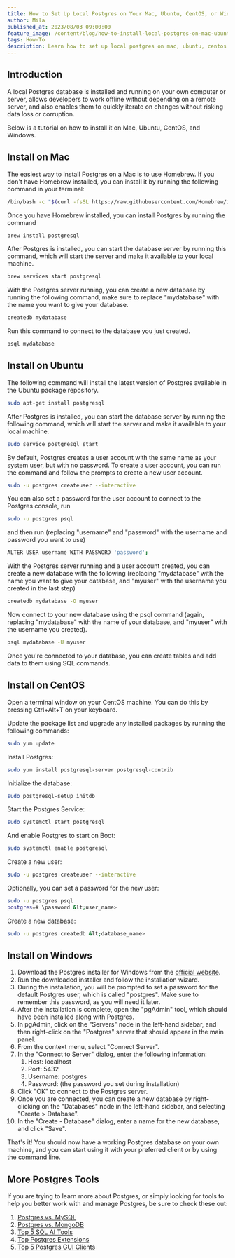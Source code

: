 ```yaml
---
title: How to Set Up Local Postgres on Your Mac, Ubuntu, CentOS, or Windows
author: Mila
published_at: 2023/08/03 09:00:00
feature_image: /content/blog/how-to-install-local-postgres-on-mac-ubuntu-centos-windows/banner.webp
tags: How-To
description: Learn how to set up local postgres on mac, ubuntu, centos and windows.
---
```


## Introduction

A local Postgres database is installed and running on your own computer or server, allows developers to work offline without depending on a remote server, and also enables them to quickly iterate on changes without risking data loss or corruption.

Below is a tutorial on how to install it on Mac, Ubuntu, CentOS, and Windows.

## Install on Mac

The easiest way to install Postgres on a Mac is to use Homebrew. If you don't have Homebrew installed, you can install it by running the following command in your terminal:

```bash
/bin/bash -c "$(curl -fsSL https://raw.githubusercontent.com/Homebrew/install/HEAD/install.sh)"
```

Once you have Homebrew installed, you can install Postgres by running the command

```bash
brew install postgresql
```

After Postgres is installed, you can start the database server by running this command, which will start the server and make it available to your local machine.

```bash
brew services start postgresql
```

With the Postgres server running, you can create a new database by running the following command, make sure to replace "mydatabase" with the name you want to give your database.

```bash
createdb mydatabase
```

Run this command to connect to the database you just created.

```bash
psql mydatabase
```

## Install on Ubuntu

The following command will install the latest version of Postgres available in the Ubuntu package repository.

```bash
sudo apt-get install postgresql
```

After Postgres is installed, you can start the database server by running the following command, which will start the server and make it available to your local machine.

```bash
sudo service postgresql start
```

By default, Postgres creates a user account with the same name as your system user, but with no password. To create a user account, you can run the command and follow the prompts to create a new user account.

```bash
sudo -u postgres createuser --interactive
```

You can also set a password for the user account to connect to the Postgres console, run

```bash
sudo -u postgres psql
```

and then run (replacing "username" and "password" with the username and password you want to use)

```bash
ALTER USER username WITH PASSWORD 'password';
```

With the Postgres server running and a user account created, you can create a new database with the following (replacing "mydatabase" with the name you want to give your database, and "myuser" with the username you created in the last step)

```bash
createdb mydatabase -O myuser
```

Now connect to your new database using the psql command (again, replacing "mydatabase" with the name of your database, and "myuser" with the username you created).

```bash
psql mydatabase -U myuser
```

Once you're connected to your database, you can create tables and add data to them using SQL commands.

## Install on CentOS

Open a terminal window on your CentOS machine. You can do this by pressing Ctrl+Alt+T on your keyboard.

Update the package list and upgrade any installed packages by running the following commands:

```bash
sudo yum update
```

Install Postgres:

```bash
sudo yum install postgresql-server postgresql-contrib
```

Initialize the database:

```bash
sudo postgresql-setup initdb
```

Start the Postgres Service:

```bash
sudo systemctl start postgresql
```

And enable Postgres to start on Boot:

```bash
sudo systemctl enable postgresql
```

Create a new user:

```bash
sudo -u postgres createuser --interactive
```

Optionally, you can set a password for the new user:

```bash
sudo -u postgres psql
postgres=# \password &lt;user_name>
```

Create a new database:

```bash
sudo -u postgres createdb &lt;database_name>
```

## Install on Windows

1. Download the Postgres installer for Windows from the [official website](https://www.postgresql.org/download/windows/).
1. Run the downloaded installer and follow the installation wizard.
1. During the installation, you will be prompted to set a password for the default Postgres user, which is called "postgres". Make sure to remember this password, as you will need it later.
1. After the installation is complete, open the "pgAdmin" tool, which should have been installed along with Postgres.
1. In pgAdmin, click on the "Servers" node in the left-hand sidebar, and then right-click on the "Postgres" server that should appear in the main panel.
1. From the context menu, select "Connect Server".
1. In the "Connect to Server" dialog, enter the following information:
    1. Host: localhost
    2. Port: 5432
    3. Username: postgres
    4. Password: (the password you set during installation)
1. Click "OK" to connect to the Postgres server.
1. Once you are connected, you can create a new database by right-clicking on the "Databases" node in the left-hand sidebar, and selecting "Create > Database".
1. In the "Create - Database" dialog, enter a name for the new database, and click "Save".

That's it! You should now have a working Postgres database on your own machine, and you can start using it with your preferred client or by using the command line.


## More Postgres Tools

If you are trying to learn more about Postgres, or simply looking for tools to help you better work with and manage Postgres, be sure to check these out:

1. [Postgres vs. MySQL](/blog/postgres-vs-mysql/)
1. [Postgres vs. MongoDB](/blog/postgres-vs-mongodb/)
1. [Top 5 SQL AI Tools](/blog/top-sql-ai-tools/)
1. [Top Postgres Extensions](/blog/top-postgres-extension/)
1. [Top 5 Postgres GUI Clients](/blog/top-postgres-gui-client/)